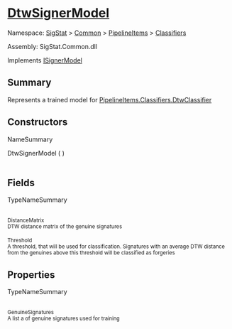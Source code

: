 # [DtwSignerModel](./DtwSignerModel.md)

Namespace: [SigStat]() > [Common](./../../README.md) > [PipelineItems]() > [Classifiers](./README.md)

Assembly: SigStat.Common.dll

Implements [ISignerModel](./../../Pipeline/ISignerModel.md)

## Summary
Represents a trained model for [PipelineItems.Classifiers.DtwClassifier](https://github.com/hargitomi97/sigstat/blob/master/docs/md/SigStat/Common/PipelineItems/Classifiers/DtwClassifier.md)

## Constructors

NameSummary

DtwSignerModel (  )<br><sub></sub><br>


## Fields

TypeNameSummary

<br><sub>DistanceMatrix</sub><br><sub>DTW distance matrix of the genuine signatures</sub><br>
<br><sub>Threshold</sub><br><sub>A threshold, that will be used for classification. Signatures with  an average DTW distance from the genuines above this threshold will  be classified as forgeries</sub><br>


## Properties

TypeNameSummary

<br><sub>GenuineSignatures</sub><br><sub>A list a of genuine signatures used for training</sub><br>


